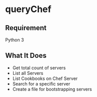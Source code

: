 # queryChef

Requirement
-----------
Python 3

## What It Does

* Get total count of servers
* List all Servers
* List Cookbooks on Chef Server
* Search for a specific server
* Create a file for bootstrapping servers
